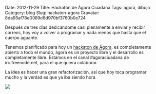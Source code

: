 Date: 2012-11-29
Title: Hackatón de Ágora Ciuadana
Tags: agora, dibujo
Category: blog
Slug: hackaton-agora
Gravatar: 8da96af78e0089d6d970bf3760b0e724

Después de tres días dedicandome casi plenamente a enviar y recibir
correos, hoy voy a volver a programar y nada menos que hasta que el
cuerpo aguante.

Tenemos planificado para hoy un [hackaton de Ágora][1], es
completamente abierto a todo el mundo, ágora es un proyecto libre y el
desarrollo es completamente libre. Estámos en el canal #agoraciuadana
de irc.freenode.net, para el que quiera colaborar.

La idea es hacer una gran refactorización, así que hoy toca programar
mucho y la verdad es que ya iba siendo hora.

<p class="img">
    <a href="/static/pictures/hack-20121129.png">
        <img src="/static/pictures/hack-20121129.png" />
    </a>
</p>

[1]: https://blog.agoravoting.com/index.php/2012/11/22/sprint-de-programacion-de-agora-ciudadana-el-jueves-29-de-noviembre/
